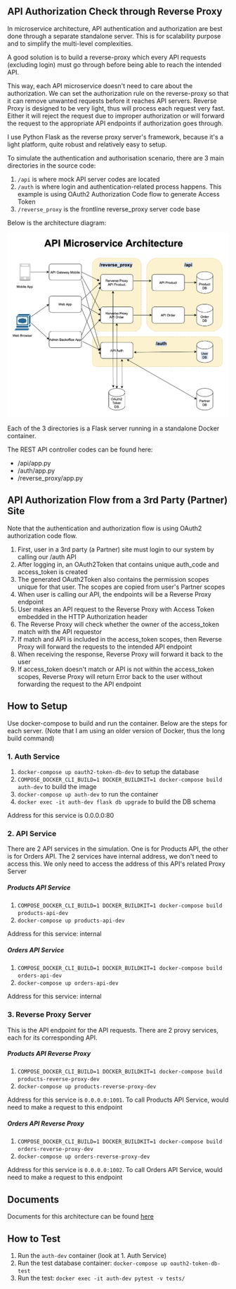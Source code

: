 ## API Authorization Check through Reverse Proxy

In microservice architecture, API authentication and authorization are best done
through a separate standalone server. This is for scalability purpose and to
simplify the multi-level complexities.

A good solution is to build a reverse-proxy which every API requests (excluding login)
must go through before being able to reach the intended API.

This way, each API microservice doesn't need to care about the authorization. We can
set the authorization rule on the reverse-proxy so that it can remove unwanted
requests before it reaches API servers. Reverse Proxy is designed to be very light,
thus will process each request very fast. Either it will reject the request due
to improper authorization or will forward the request to the appropriate API endpoints
if authorization goes through.

I use Python Flask as the reverse proxy server's framework, because it's a light platform,
quite robust and relatively easy to setup.

To simulate the authentication and authorisation scenario, there are 3 main directories
in the source code:
1. `/api` is where mock API server codes are located
2. `/auth` is where login and authentication-related process happens. This example is using OAuth2 Authorization Code flow to generate Access Token
3. `/reverse_proxy` is the frontline reverse_proxy server code base

Below is the architecture diagram:

![image info](./docs/microservice_architecture.png)

Each of the 3 directories is a Flask server running in a standalone Docker container.

The REST API controller codes can be found here:
- /api/app.py
- /auth/app.py
- /reverse_proxy/app.py

## API Authorization Flow from a 3rd Party (Partner) Site
Note that the authentication and authorization flow is using OAuth2 authorization code flow.

1. First, user in a 3rd party (a Partner) site must login to our system by calling our /auth API
2. After logging in, an OAuth2Token that contains unique auth_code and access_token is created
3. The generated OAuth2Token also contains the permission scopes unique for that user. The scopes are copied from user's Partner scopes
4. When user is calling our API, the endpoints will be a Reverse Proxy endpoint
5. User makes an API request to the Reverse Proxy with Access Token embedded in the HTTP Authorization header
6. The Reverse Proxy will check whether the owner of the access_token match with the API requestor
7. If match and API is included in the access_token scopes, then Reverse Proxy will forward the requests to the intended API endpoint
8. When receiving the response, Reverse Proxy will forward it back to the user
9. If access_token doesn't match or API is not within the access_token scopes, Reverse Proxy will return Error back to the user without forwarding the request to the API endpoint

## How to Setup

Use docker-compose to build and run the container. Below are the steps for each server.
(Note that I am using an older version of Docker, thus the long build command)

### 1. Auth Service
1. `docker-compose up oauth2-token-db-dev` to setup the database
2. `COMPOSE_DOCKER_CLI_BUILD=1 DOCKER_BUILDKIT=1 docker-compose build auth-dev` to build the image
3. `docker-compose up auth-dev` to run the container
4. `docker exec -it auth-dev flask db upgrade` to build the DB schema

Address for this service is 0.0.0.0:80


### 2. API Service
There are 2 API services in the simulation. One is for Products API, the other is
for Orders API. The 2 services have internal address, we don't need to access this.
We only need to access the address of this API's related Proxy Server

##### Products API Service
1. `COMPOSE_DOCKER_CLI_BUILD=1 DOCKER_BUILDKIT=1 docker-compose build products-api-dev`
2. `docker-compose up products-api-dev`

Address for this service: internal

##### Orders API Service
1. `COMPOSE_DOCKER_CLI_BUILD=1 DOCKER_BUILDKIT=1 docker-compose build orders-api-dev`
2. `docker-compose up orders-api-dev`

Address for this service: internal



### 3. Reverse Proxy Server
This is the API endpoint for the API requests. There are 2 provy services, each for
its corresponding API.

##### Products API Reverse Proxy
1. `COMPOSE_DOCKER_CLI_BUILD=1 DOCKER_BUILDKIT=1 docker-compose build products-reverse-proxy-dev`
2. `docker-compose up products-reverse-proxy-dev`

Address for this service is `0.0.0.0:1001`. To call Products API Service, would need to make a request to this endpoint


##### Orders API Reverse Proxy
1. `COMPOSE_DOCKER_CLI_BUILD=1 DOCKER_BUILDKIT=1 docker-compose build orders-reverse-proxy-dev`
2. `docker-compose up orders-reverse-proxy-dev`

Address for this service is `0.0.0.0:1002`. To call Orders API Service, would need to make a request to this endpoint


## Documents

Documents for this architecture can be found [here](./docs)


## How to Test
1. Run the `auth-dev` container (look at 1. Auth Service)
2. Run the test database container: `docker-compose up oauth2-token-db-test`
3. Run the test: `docker exec -it auth-dev pytest -v tests/`

